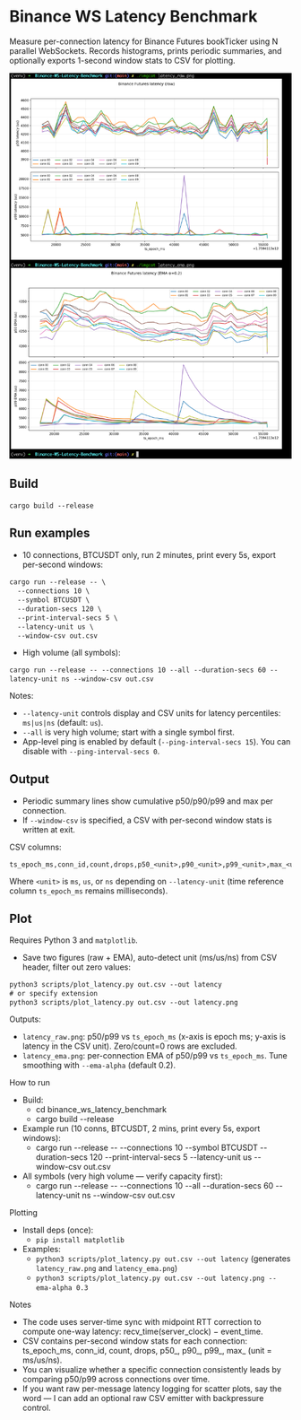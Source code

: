 # Binance WS Latency Benchmark

Measure per-connection latency for Binance Futures bookTicker using N parallel WebSockets. Records histograms, prints periodic summaries, and optionally exports 1-second window stats to CSV for plotting.

![img.png](img.png)

## Build

```
cargo build --release
```

## Run examples

- 10 connections, BTCUSDT only, run 2 minutes, print every 5s, export per-second windows:

```
cargo run --release -- \
  --connections 10 \
  --symbol BTCUSDT \
  --duration-secs 120 \
  --print-interval-secs 5 \
  --latency-unit us \
  --window-csv out.csv
```

- High volume (all symbols):

```
cargo run --release -- --connections 10 --all --duration-secs 60 --latency-unit ns --window-csv out.csv
```

Notes:
- `--latency-unit` controls display and CSV units for latency percentiles: `ms|us|ns` (default: `us`).
- `--all` is very high volume; start with a single symbol first.
- App-level ping is enabled by default (`--ping-interval-secs 15`). You can disable with `--ping-interval-secs 0`.

## Output

- Periodic summary lines show cumulative p50/p90/p99 and max per connection.
- If `--window-csv` is specified, a CSV with per-second window stats is written at exit.

CSV columns:
```
ts_epoch_ms,conn_id,count,drops,p50_<unit>,p90_<unit>,p99_<unit>,max_<unit>
```
Where `<unit>` is `ms`, `us`, or `ns` depending on `--latency-unit` (time reference column `ts_epoch_ms` remains milliseconds).

## Plot

Requires Python 3 and `matplotlib`.

- Save two figures (raw + EMA), auto-detect unit (ms/us/ns) from CSV header, filter out zero values:

```
python3 scripts/plot_latency.py out.csv --out latency
# or specify extension
python3 scripts/plot_latency.py out.csv --out latency.png
```

Outputs:
- `latency_raw.png`: p50/p99 vs `ts_epoch_ms` (x-axis is epoch ms; y-axis is latency in the CSV unit). Zero/count=0 rows are excluded.
- `latency_ema.png`: per-connection EMA of p50/p99 vs `ts_epoch_ms`. Tune smoothing with `--ema-alpha` (default 0.2).


How to run

- Build:
    - cd binance_ws_latency_benchmark
    - cargo build --release
- Example run (10 conns, BTCUSDT, 2 mins, print every 5s, export windows):
    - cargo run --release -- --connections 10 --symbol BTCUSDT --duration-secs 120 --print-interval-secs 5 --latency-unit us --window-csv out.csv
- All symbols (very high volume — verify capacity first):
    - cargo run --release -- --connections 10 --all --duration-secs 60 --latency-unit ns --window-csv out.csv

Plotting

- Install deps (once):
    - `pip install matplotlib`
- Examples:
    - `python3 scripts/plot_latency.py out.csv --out latency` (generates `latency_raw.png` and `latency_ema.png`)
    - `python3 scripts/plot_latency.py out.csv --out latency.png --ema-alpha 0.3`

Notes

- The code uses server-time sync with midpoint RTT correction to compute one-way latency: recv_time(server_clock) − event_time.
- CSV contains per-second window stats for each connection: ts_epoch_ms, conn_id, count, drops, p50_<unit>, p90_<unit>, p99_<unit>, max_<unit> (unit = ms/us/ns).
- You can visualize whether a specific connection consistently leads by comparing p50/p99 across connections over time.
- If you want raw per-message latency logging for scatter plots, say the word — I can add an optional raw CSV emitter with backpressure control.
